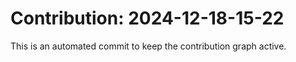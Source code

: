 # Contribution: 2024-12-18-15-22
This is an automated commit to keep the contribution graph active.
